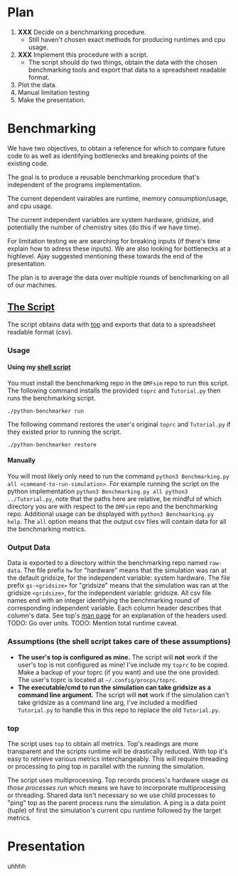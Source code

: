# Plan
1. **XXX** Decide on a benchmarking procedure.
    * Still haven't chosen exact methods for producing runtimes and cpu usage.
2. **XXX** Implement this procedure with a script.
    * The script should do two things, obtain the data with the chosen benchmarking tools and export that data to a spreadsheet readable format.
3. Plot the data.
4. Manual limitation testing
5. Make the presentation.


# Benchmarking
We have two objectives, to obtain a reference for which to compare future code to as well as identifying bottlenecks and breaking points of the existing code.

The goal is to produce a reusable benchmarking procedure that's independent of the programs implementation.

The current dependent vairables are runtime, memory consumption/usage, and cpu usage.

The current independent variables are system hardware, gridsize, and potentially the number of chemistry sites (do this if we have time).

For limitation testing we are searching for breaking inputs (if there's time explain how to adress these inputs). We are also looking for bottlenecks at a highlevel. Ajay suggested mentioning these towards the end of the presentation.

The plan is to average the data over multiple rounds of benchmarking on all of our machines.


## [The Script](Benchmark.py)
The script obtains data with [top](https://man7.org/linux/man-pages/man1/top.1.html) and exports that data to a spreadsheet readable format (csv).


### Usage
#### Using my [shell script](python-benchmarker)
You must install the benchmarking repo in the `DMFsim` repo to run this script. The following command installs the provided `toprc` and `Tutorial.py` then runs the benchmarking script.
```
./python-benchmarker run
```
The following command restores the user's original `toprc` and `Tutorial.py` if they existed prior to running the script.
```
./python-benchmarker restore
```
#### Manually
You will most likely only need to run the command `python3 Benchmarking.py all <command-to-run-simulation>`. For example running the script on the python implementation `python3 Benchmarking.py all python3 ../Tutorial.py`, note that the paths here are relative, be mindful of which directory you are with respect to the `DMFsim` repo and the benchmarking repo. Additional usage can be displayed with `python3 Benchmarking.py help`. The `all` option means that the output csv files will contain data for all the benchmarking metrics.


### Output Data
Data is exported to a directory within the benchmarking repo named `raw-data`. The file prefix `hw` for "hardware" means that the simulation was ran at the default gridsize, for the independent variable: system hardware. The file prefix `gs-<gridsize>` for "gridsize" means that the simulation was ran at the gridsize `<gridsize>`, for the independent variable: gridsize. All csv file names end with an integer identifying the benchmarking round of corresponding independent variable. Each column header describes that column's data. See top's [man page](https://man7.org/linux/man-pages/man1/top.1.html) for an explanation of the headers used. TODO: Go over units. TODO: Mention total runtime caveat.


### Assumptions (the shell script takes care of these assumptions)
* **The user's top is configured as mine.** The script will **not** work if the user's top is not configured as mine! I've include my `toprc` to be copied. Make a backup of your toprc (if you want) and use the one provided. The user's toprc is located at `~/.config/procps/toprc`.
* **The executable/cmd to run the simulation can take gridsize as a command line argument.** The script will **not** work if the simulation can't take gridsize as a command line arg, I've included a modified `Tutorial.py` to handle this in this repo to replace the old `Tutorial.py`.


### top
The script uses `top` to obtain all metrics. Top's readings are more transparent and the scripts runtime will be drastically reduced. With top it's easy to retrieve various metrics interchangeably. This will require threading or processing to ping top in parallel with the running the simulation.

The script uses multiprocessing. Top records process's hardware usage *as those processes run* which means we have to incorporate multiprocessing or threading. Shared data isn't necessary so we use child processes to "ping" top as the parent process runs the simulation. A ping is a data point (tuple) of first the simulation's current cpu runtime followed by the target metrics.


# Presentation

uhhhh